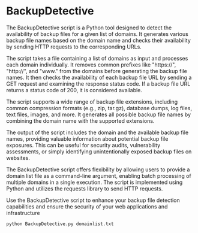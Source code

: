 # BackupDetective
The BackupDetective script is a Python tool designed to detect the availability of backup files for a given list of domains. It generates various backup file names based on the domain name and checks their availability by sending HTTP requests to the corresponding URLs.

The script takes a file containing a list of domains as input and processes each domain individually. It removes common prefixes like "https://", "http://", and "www." from the domains before generating the backup file names. It then checks the availability of each backup file URL by sending a GET request and examining the response status code. If a backup file URL returns a status code of 200, it is considered available.

The script supports a wide range of backup file extensions, including common compression formats (e.g., zip, tar.gz), database dumps, log files, text files, images, and more. It generates all possible backup file names by combining the domain name with the supported extensions.

The output of the script includes the domain and the available backup file names, providing valuable information about potential backup file exposures. This can be useful for security audits, vulnerability assessments, or simply identifying unintentionally exposed backup files on websites.

The BackupDetective script offers flexibility by allowing users to provide a domain list file as a command-line argument, enabling batch processing of multiple domains in a single execution. The script is implemented using Python and utilizes the requests library to send HTTP requests.

Use the BackupDetective script to enhance your backup file detection capabilities and ensure the security of your web applications and infrastructure

```
python BackupDetective.py domainlist.txt
```
